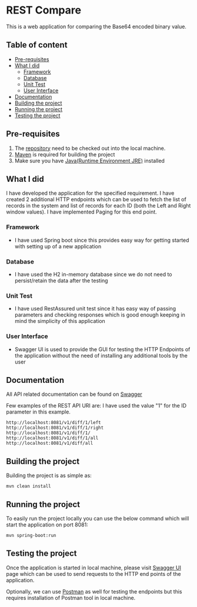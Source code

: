 REST Compare
======================
This is a web application for comparing the Base64 encoded binary value.

## Table of content

- [Pre-requisites](#pre-requisites)
- [What I did](#what-i-did)
    - [Framework](#framework)
    - [Database](#database)
    - [Unit Test](#unit-test)
	- [User Interface](#user-interface)
- [Documentation](#documentation)
- [Building the project](#building-the-project)
- [Running the project](#running-the-project)
- [Testing the project](#testing-the-project)
    

## Pre-requisites

1. The [repository](https://github.com/sasanksamudrala/RestCompare.git) need to be checked out into the local machine. 
2. [Maven](https://maven.apache.org/) is required for building the project
3. Make sure you have [Java(Runtime Environment JRE)](http://www.oracle.com/technetwork/java/javase/downloads/jre8-downloads-2133155.html) installed

## What I did
I have developed the application for the specified requirement.
I have created 2 additional HTTP endpoints which can be used to fetch the list of records in the system and list of records for each ID (both the Left and Right window values).
I have implemented Paging for this end point.

### Framework
* I have used Spring boot since this provides easy way for getting started with setting up of a new application

### Database
* I have used the H2 in-memory database since we do not need to persist/retain the data after the testing

### Unit Test
* I have used RestAssured unit test since it has easy way of passing parameters and checking responses which is good enough keeping in mind the simplicity of this application

### User Interface
* Swagger UI is used to provide the GUI for testing the HTTP Endpoints of the application without the need of installing any additional tools by the user


## Documentation
All API related documentation can be found on [Swagger](https://app.swaggerhub.com/apis/sasanksamudrala/RestComparison/v1)

Few examples of the REST API URI are:
I have used the value "1" for the ID parameter in this example.

    http://localhost:8081/v1/diff/1/left
    http://localhost:8081/v1/diff/1/right
    http://localhost:8081/v1/diff/1/
    http://localhost:8081/v1/diff/1/all
    http://localhost:8081/v1/diff/all

    
## Building the project
Building the project is as simple as:

    mvn clean install


## Running the project
To easily run the project locally you can use the below command which will start the application on port 8081:
    
    mvn spring-boot:run

## Testing the project
Once the application is started in local machine, please visit [Swagger UI](http://localhost:8081/swagger-ui.html) page which can be used to send requests to the HTTP end points of the application.

Optionally, we can use [Postman](https://www.getpostman.com/) as well for testing the endpoints but this requires installation of Postman tool in local machine.

